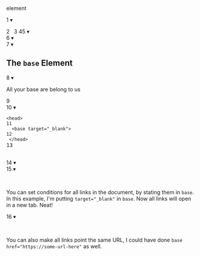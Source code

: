 <base> element

1
▾
<head>
2
 <base  target="_blank">
3
</head>
4
​
5
▾
<main>
6
▾
 <section  class="intro">
7
▾
   <h1>The <code>base</code> Element</h1>
8
▾
   <p>All your base are belong to us</p>
9
 </section>
10
▾
 <pre><code>&lt;head&gt;
11
  &lt;base target="_blank"&gt;
12
 &lt;/head&gt;</code>
13
 </pre>
14
▾
 <section>
15
▾

   <p>You can set conditions for all links in the document, by stating them in <code>base</code>. In this example, I'm putting <code>target="_blank"</code> in <code>base</code>. Now all links will open in a new tab. Neat!</p>

16
▾

   <p>You can also make all links point the same URL, I could have done <code>base href="https://some-url-here"</code> as well.</p>